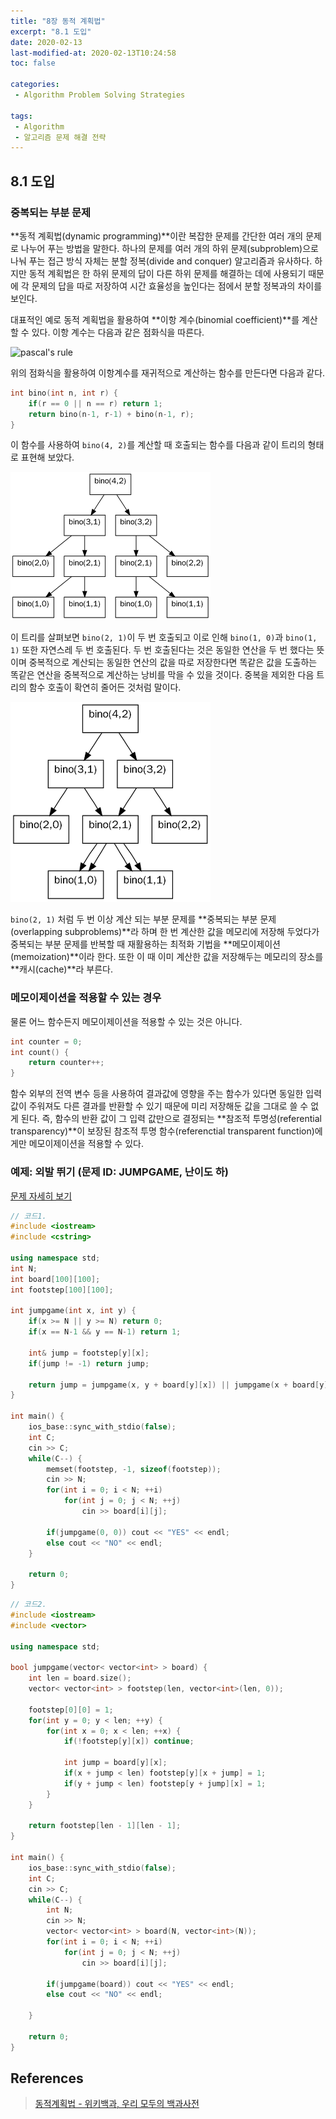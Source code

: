 ```yaml
---
title: "8장 동적 계획법"
excerpt: "8.1 도입"
date: 2020-02-13
last-modified-at: 2020-02-13T10:24:58
toc: false

categories:
 - Algorithm Problem Solving Strategies

tags:
 - Algorithm
 - 알고리즘 문제 해결 전략
---
```




## 8.1 도입

### 중복되는 부분 문제
**동적 계획법(dynamic programming)**이란 복잡한 문제를 간단한 여러 개의 문제로 나누어 푸는 방법을 말한다. 하나의 문제를 여러 개의 하위 문제(subproblem)으로 나눠 푸는 접근 방식 자체는 분할 정복(divide and conquer) 알고리즘과 유사하다. 하지만 동적 계획법은 한 하위 문제의 답이 다른 하위 문제를 해결하는 데에 사용되기 때문에 각 문제의 답을 따로 저장하여 시간 효율성을 높인다는 점에서 분할 정복과의 차이를 보인다.

대표적인 예로 동적 계획법을 활용하여 **이항 계수(binomial coefficient)**를 계산할 수 있다. 이항 계수는 다음과 같은 점화식을 따른다.

![pascal's rule](https://wikimedia.org/api/rest_v1/media/math/render/svg/203b128a098e18cbb8cf36d004bd7282b28461bf)

위의 점화식을 활용하여 이항계수를 재귀적으로 계산하는 함수를 만든다면 다음과 같다.

```cpp
int bino(int n, int r) {
    if(r == 0 || n == r) return 1;
    return bino(n-1, r-1) + bino(n-1, r);
}
```

이 함수를 사용하여 `bino(4, 2)`를 계산할 때 호출되는 함수를 다음과 같이 트리의 형태로 표현해 보았다.

![binomial coefficient](/assets/images/2020-02-13-binomial-coefficient-1.png)

이 트리를 살펴보면 `bino(2, 1)`이 두 번 호출되고 이로 인해 `bino(1, 0)`과 `bino(1, 1)` 또한 자연스레 두 번 호출된다. 두 번 호출된다는 것은 동일한 연산을 두 번 했다는 뜻이며 중복적으로 계산되는 동일한 연산의 값을 따로 저장한다면 똑같은 값을 도출하는 똑같은 연산을 중복적으로 계산하는 낭비를 막을 수 있을 것이다. 중복을 제외한 다음 트리의 함수 호출이 확연히 줄어든 것처럼 말이다.

![binomial coefficient w/out overlap](/assets/images/2020-02-13-binomial-coefficient-2.png)

`bino(2, 1)` 처럼 두 번 이상 계산 되는 부분 문제를 **중복되는 부분 문제(overlapping subproblems)**라 하며 한 번 계산한 값을 메모리에 저장해 두었다가 중복되는 부분 문제를 반복할 때 재활용하는 최적화 기법을 **메모이제이션(memoization)**이라 한다. 또한 이 때 이미 계산한 값을 저장해두는 메모리의 장소를 **캐시(cache)**라 부른다.


### 메모이제이션을 적용할 수 있는 경우
물론 어느 함수든지 메모이제이션을 적용할 수 있는 것은 아니다. 

```cpp
int counter = 0;
int count() {
    return counter++;
}
```

함수 외부의 전역 변수 등을 사용하여 결과값에 영향을 주는 함수가 있다면 동일한 입력 값이 주워져도 다른 결과를 반환할 수 있기 때문에 미리 저장해둔 값을 그대로 쓸 수 없게 된다. 즉, 함수의 반환 값이 그 입력 값만으로 결정되는 **참조적 투명성(referential transparency)**이 보장된 참조적 투명 함수(referenctial transparent function)에게만 메모이제이션을 적용할 수 있다.



### 예제: 외발 뛰기 (문제 ID: JUMPGAME, 난이도 하)
[문제 자세히 보기](https://algospot.com/judge/problem/read/JUMPGAME)

```cpp
// 코드1.
#include <iostream>
#include <cstring>

using namespace std;
int N;
int board[100][100];
int footstep[100][100];

int jumpgame(int x, int y) {
    if(x >= N || y >= N) return 0;
    if(x == N-1 && y == N-1) return 1;
    
    int& jump = footstep[y][x];
    if(jump != -1) return jump;

    return jump = jumpgame(x, y + board[y][x]) || jumpgame(x + board[y][x], y);
}

int main() {
    ios_base::sync_with_stdio(false);
    int C;
    cin >> C;
    while(C--) {
        memset(footstep, -1, sizeof(footstep));
        cin >> N;
        for(int i = 0; i < N; ++i)
            for(int j = 0; j < N; ++j)
                cin >> board[i][j];

        if(jumpgame(0, 0)) cout << "YES" << endl;
        else cout << "NO" << endl;
    }

    return 0;
}
```

```cpp
// 코드2.
#include <iostream>
#include <vector>

using namespace std;

bool jumpgame(vector< vector<int> > board) {
    int len = board.size();
    vector< vector<int> > footstep(len, vector<int>(len, 0));

    footstep[0][0] = 1;
    for(int y = 0; y < len; ++y) {
        for(int x = 0; x < len; ++x) {
            if(!footstep[y][x]) continue;

            int jump = board[y][x];
            if(x + jump < len) footstep[y][x + jump] = 1;
            if(y + jump < len) footstep[y + jump][x] = 1;
        }
    }

    return footstep[len - 1][len - 1];
}

int main() {
    ios_base::sync_with_stdio(false);
    int C;
    cin >> C;
    while(C--) {
        int N;
        cin >> N;
        vector< vector<int> > board(N, vector<int>(N));
        for(int i = 0; i < N; ++i)
            for(int j = 0; j < N; ++j)
                cin >> board[i][j];
        
        if(jumpgame(board)) cout << "YES" << endl;
        else cout << "NO" << endl;

    }

    return 0;
}
```


## References
> [동적계획법 - 위키백과, 우리 모두의 백과사전](https://ko.wikipedia.org/wiki/%EB%8F%99%EC%A0%81_%EA%B3%84%ED%9A%8D%EB%B2%95, '동적계획법 - 위키백과, 우리 모두의 백과사전')